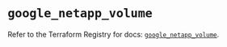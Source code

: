 # `google_netapp_volume`

Refer to the Terraform Registry for docs: [`google_netapp_volume`](https://registry.terraform.io/providers/hashicorp/google-beta/6.42.0/docs/resources/google_netapp_volume).
